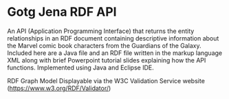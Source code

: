 # Gotg Jena RDF API
An API (Application Programming Interface) that returns the entity relationships in an RDF document containing descriptive information about the Marvel comic book characters from the Guardians of the Galaxy. Included here are a Java file and an RDF file written in the markup language XML along with brief Powerpoint tutorial slides explaining how the API functions. Implemented using Java and Eclipse IDE.  

RDF Graph Model Displayable via the W3C Validation Service website (https://www.w3.org/RDF/Validator/)
